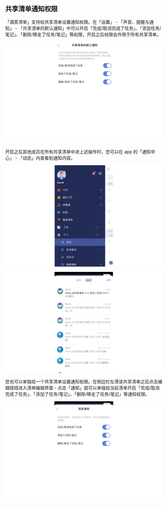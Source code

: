 ## 共享清单通知权限



「滴答清单」支持给共享清单设置通知权限。在「设置」 - 「声音、提醒与通知」 - 「共享清单的默认通知」中可以开启「完成/取消完成了任务」、「添加任务/笔记」、「删除/移走了任务/笔记」等权限，开启之后权限会作用于所有共享清单。

![images35](../../images/ios/115.png)

开启之后其他成员在所有共享清单中进上述操作时，您可以在 app 的「通知中心」 - 「动态」内查看到通知内容。

![images35](../../images/ios/116.png)

![images35](../../images/ios/117.png)

您也可以单独给一个共享清单设置通知权限。在侧边栏左滑该共享清单之后点击编辑按钮进入清单编辑界面 - 点击「通知」就可以单独给当前清单开启「完成/取消完成了任务」、「添加了任务/笔记」、「删除/移走了任务/笔记」等通知权限。

![images35](../../images/ios/118.png)